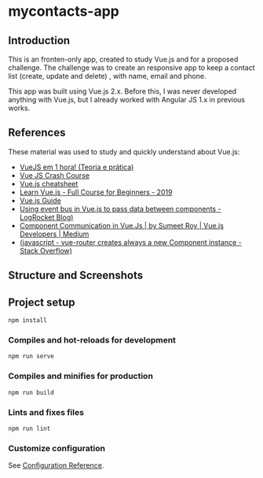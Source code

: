 # mycontacts-app

## Introduction

This is an fronten-only app, created to study Vue.js and for a proposed challenge. The challenge was to create an responsive app to keep a contact list (create, update and delete) , with name, email and phone.

This app was built using Vue.js 2.x. Before this, I was never developed anything with Vue.js, but I already worked with Angular JS 1.x in previous works.

## References

These material was used to study and quickly understand about Vue.js:
* [VueJS em 1 hora! (Teoria e prática)](https://www.youtube.com/watch?v=cSa-SMVMGsE)
* [Vue JS Crash Course](https://www.youtube.com/watch?v=Wy9q22isx3U)
* [Vue.js cheatsheet](https://devhints.io/vue)
* [Learn Vue.js - Full Course for Beginners - 2019](https://www.youtube.com/watch?v=4deVCNJq3qc)
* [Vue.js Guide](https://vuejs.org/v2/guide/)
* [Using event bus in Vue.js to pass data between components - LogRocket Blog)](https://blog.logrocket.com/using-event-bus-in-vue-js-to-pass-data-between-components/)
* [Component Communication in Vue.Js | by Sumeet Roy | Vue.js Developers | Medium](https://medium.com/js-dojo/component-communication-in-vue-js-ca8b591d7efa)
* [(javascript - vue-router creates always a new Component instance - Stack Overflow)](https://stackoverflow.com/questions/49424507/vue-router-creates-always-a-new-component-instance)

## Structure and Screenshots

## Project setup
```
npm install
```

### Compiles and hot-reloads for development
```
npm run serve
```

### Compiles and minifies for production
```
npm run build
```

### Lints and fixes files
```
npm run lint
```

### Customize configuration
See [Configuration Reference](https://cli.vuejs.org/config/).
